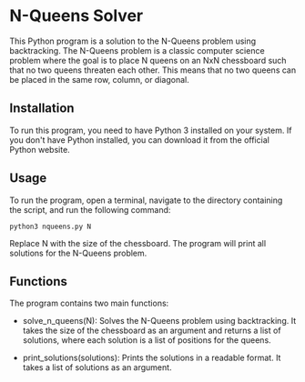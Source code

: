 # N-Queens Solver

This Python program is a solution to the N-Queens problem using backtracking. The N-Queens problem is a classic computer science problem where the goal is to place N queens on an NxN chessboard such that no two queens threaten each other. This means that no two queens can be placed in the same row, column, or diagonal.

## Installation

To run this program, you need to have Python 3 installed on your system. If you don't have Python installed, you can download it from the official Python website.

## Usage

To run the program, open a terminal, navigate to the directory containing the script, and run the following command:

```
python3 nqueens.py N
```
Replace N with the size of the chessboard. The program will print all solutions for the N-Queens problem.

## Functions

The program contains two main functions:

* solve_n_queens(N): Solves the N-Queens problem using backtracking. It takes the size of the chessboard as an argument and returns a list of solutions, where each solution is a list of positions for the queens.

* print_solutions(solutions): Prints the solutions in a readable format. It takes a list of solutions as an argument.